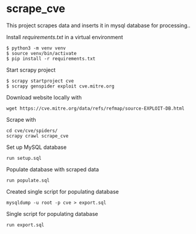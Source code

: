 # scrape_cve
This project scrapes data and inserts it in mysql database for processing..


Install _requirements.txt_ in a virtual environment

```
$ python3 -m venv venv
$ source venv/bin/activate
$ pip install -r requirements.txt
```

Start scrapy project

```
$ scrapy startproject cve
$ scrapy genspider exploit cve.mitre.org
```

Download website locally with

```
wget https://cve.mitre.org/data/refs/refmap/source-EXPLOIT-DB.html
```

Scrape with

```
cd cve/cve/spiders/
scrapy crawl scrape_cve
```

Set up MySQL database

```
run setup.sql
```

Populate database with scraped data

```
run populate.sql
```

Created single script for populating database

```
mysqldump -u root -p cve > export.sql 
```

Single script for populating database

```
run export.sql 
```